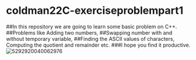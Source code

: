 # coldman22C-exerciseproblempart1
##In this repository we are going to learn some basic problem on C++.
##Problems like Adding two numbers,
##Swapping number with and without temporary variable,
##Finding the ASCII values of characters, Computing the quotient and remainder etc.
###I hope you find it productive.
![5292920040062976](https://user-images.githubusercontent.com/93042473/181598439-c6cfc8c0-9bd5-4b0f-9cd4-f27e20ef9f07.png)
